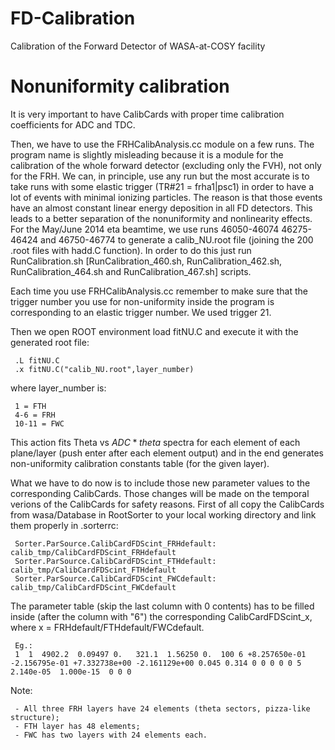 FD-Calibration
==============
Calibration of the Forward Detector of WASA-at-COSY facility

Nonuniformity calibration
=========================
It is very important to have CalibCards with proper time calibration coefficients for ADC and TDC. 

Then, we have to use the FRHCalibAnalysis.cc module on a few runs. The program name is slightly misleading because it is a module for the calibration of the whole forward detector (excluding only the FVH), not only for the FRH. We can, in principle, use any run but the most accurate is to take runs with some elastic trigger (TR#21 = frha1|psc1) in order to have a lot of events with minimal ionizing particles. The reason is that those events have an almost constant linear energy deposition in all FD detectors. This leads to a better separation of the nonuniformity and nonlinearity effects. 
For the May/June 2014 eta beamtime, we use runs 46050-46074 46275-46424 and 46750-46774 to generate a calib_NU.root file (joining the 200 .root files with hadd.C function). In order to do this just run RunCalibration.sh [RunCalibration_460.sh, RunCalibration_462.sh, RunCalibration_464.sh and RunCalibration_467.sh] scripts.

Each time you use FRHCalibAnalysis.cc remember to make sure that the trigger number you use for non-uniformity inside the program is corresponding to an elastic trigger number. We used trigger 21.

Then we open ROOT environment load fitNU.C and execute it with the generated root file:
     
     .L fitNU.C
     .x fitNU.C("calib_NU.root",layer_number)
  
where layer_number is:

     1 = FTH
     4-6 = FRH  
     10-11 = FWC
  
This action fits Theta vs $ADC\ast theta$ spectra for each element of each plane/layer (push enter after each element output) and in the end generates non-uniformity calibration constants table (for the given layer).

What we have to do now is to include those new parameter values to the corresponding CalibCards. Those changes will be made on the temporal verions of the CalibCards for safety reasons. First of all copy the CalibCards from wasa/Database in RootSorter to your local working directory and link them properly in .sorterrc:

     Sorter.ParSource.CalibCardFDScint_FRHdefault: calib_tmp/CalibCardFDScint_FRHdefault
     Sorter.ParSource.CalibCardFDScint_FTHdefault: calib_tmp/CalibCardFDScint_FTHdefault
     Sorter.ParSource.CalibCardFDScint_FWCdefault: calib_tmp/CalibCardFDScint_FWCdefault
  
The parameter table (skip the last column with 0 contents) has to be filled inside (after the column with "6") the corresponding CalibCardFDScint_x, where x = FRHdefault/FTHdefault/FWCdefault.

     Eg.:
     1  1  4902.2  0.09497 0.   321.1  1.56250 0.  100 6 +8.257650e-01 -2.156795e-01 +7.332738e+00 -2.161129e+00 0.045 0.314 0 0 0 0 0 5 2.140e-05  1.000e-15  0 0 0
  
Note:

     - All three FRH layers have 24 elements (theta sectors, pizza-like structure);
     - FTH layer has 48 elements;
     - FWC has two layers with 24 elements each.
